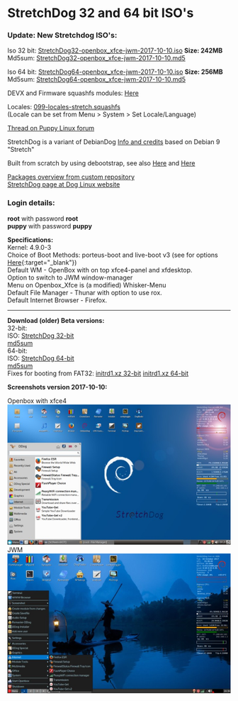 # StretchDog 32 and 64 bit ISO's  

### Update: New Stretchdog ISO's:  
  
Iso 32 bit: [StretchDog32-openbox_xfce-jwm-2017-10-10.iso](https://github.com/fredx181/StretchDog/releases/download/v2.0/StretchDog32-openbox_xfce-jwm-2017-10-10.iso) **Size: 242MB**          
Md5sum: [StretchDog32-openbox_xfce-jwm-2017-10-10.md5](https://github.com/fredx181/StretchDog/releases/download/v2.0/StretchDog32-openbox_xfce-jwm-2017-10-10.md5)      

Iso 64 bit: [StretchDog64-openbox_xfce-jwm-2017-10-10.iso](https://github.com/fredx181/StretchDog/releases/download/v2.0/StretchDog64-openbox_xfce-jwm-2017-10-10.iso) **Size: 256MB**              
Md5sum: [StretchDog64-openbox_xfce-jwm-2017-10-10.md5](https://github.com/fredx181/StretchDog/releases/download/v2.0/StretchDog64-openbox_xfce-jwm-2017-10-10.md5)  

DEVX and Firmware squashfs modules: [Here](https://github.com/fredx181/StretchDog/releases/v2.1)       

Locales: [099-locales-stretch.squashfs](http://debiandog.github.io/Misc/Stretch/i386/Packages/SFS/099-locales-stretch.squashfs)          
(Locale can be set from Menu > System > Set Locale/Language)    

[Thread on Puppy Linux forum](http://murga-linux.com/puppy/viewtopic.php?t=111789)  

StretchDog is a variant of DebianDog [Info and credits](index.html) based on Debian 9 "Stretch"

Built from scratch by using debootstrap, see also [Here](http://murga-linux.com/puppy/viewtopic.php?t=111199) and [Here](https://github.com/DebianDog/MakeLive/blob/gh-pages/README-Stretch.md#create-a-debian-9-stretch-minimal-live-iso-similar-to-debiandog)    

[Packages overview from custom repository](https://github.com/DebianDog/MakeLive/blob/gh-pages/README-Packages-Stretch.md#overview-of-packages-in-custom-dog-repositories-for-stretch-from)  
[StretchDog page at Dog Linux website](https://debiandog.github.io/doglinux/zz02stretchdog.html)  

### Login details:
**root** with password **root**    
**puppy** with password **puppy**

**Specifications:**          
Kernel: 4.9.0-3      
Choice of Boot Methods: porteus-boot and live-boot v3 (see for options [Here](https://github.com/DebianDog/Jessie/wiki/Boot-methods){:target="_blank"})      
Default WM - OpenBox with on top xfce4-panel and xfdesktop.  
Option to switch to JWM window-manager  
Menu on Openbox_Xfce is (a modified) Whisker-Menu             
Default File Manager - Thunar with option to use rox.      
Default Internet Browser - Firefox.  

---

**Download (older) Beta versions:**    
32-bit:    
ISO: [StretchDog 32-bit](https://github.com/fredx181/StretchDog/releases/download/v2.0/StretchDog32-2017-07-04.iso)    
[md5sum](https://github.com/fredx181/StretchDog/releases/download/v2.0/StretchDog32-2017-07-04.md5)    
64-bit:    
ISO: [StretchDog 64-bit](https://github.com/fredx181/StretchDog/releases/download/v2.0/StretchDog64-2017-07-04.iso)    
[md5sum](https://github.com/fredx181/StretchDog/releases/download/v2.0/StretchDog64-2017-07-04.md5)  
Fixes for booting from FAT32: [initrd1.xz 32-bit](https://fredx181.github.io/StretchDog/i386/Packages/Fixes/)  [initrd1.xz 64-bit](https://fredx181.github.io/StretchDog/amd64/Packages/Fixes/)     
 
**Screenshots version 2017-10-10:**  
    
Openbox with xfce4  
![SCREENSHOT](https://github.com/DebianDog/MakeLive/raw/gh-pages/images/stretchdog.jpg)      
JWM     
![SCREENSHOT](https://github.com/DebianDog/MakeLive/raw/gh-pages/images/stretch-jwm.jpg) 
